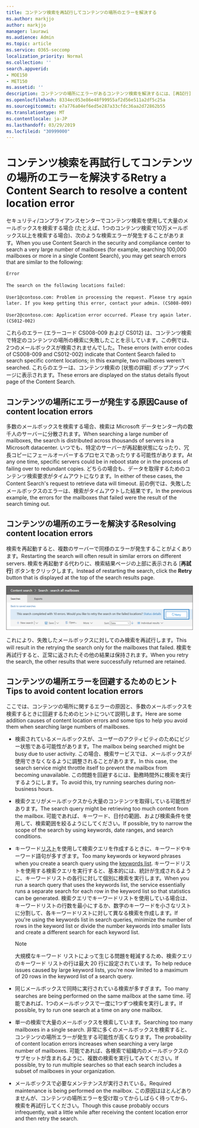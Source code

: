 ```yaml
---
title: コンテンツ検索を再試行してコンテンツの場所のエラーを解決する
ms.author: markjjo
author: markjjo
manager: laurawi
ms.audience: Admin
ms.topic: article
ms.service: O365-seccomp
localization_priority: Normal
ms.collection: ''
search.appverid:
- MOE150
- MET150
ms.assetid: ''
description: コンテンツの場所にエラーがあるコンテンツ検索を解決するには、[再試行] ボタンを使用します。
ms.openlocfilehash: 8334ec053e86e48f99955af2d56e511a2df5c25a
ms.sourcegitcommit: e7a776a04ef6ed5e287a33cfdc36aa2d72862b55
ms.translationtype: MT
ms.contentlocale: ja-JP
ms.lasthandoff: 03/29/2019
ms.locfileid: "30999000"
---
```

# <a name="retry-a-content-search-to-resolve-a-content-location-error"></a><span data-ttu-id="d0957-103">コンテンツ検索を再試行してコンテンツの場所のエラーを解決する</span><span class="sxs-lookup"><span data-stu-id="d0957-103">Retry a Content Search to resolve a content location error</span></span>

<span data-ttu-id="d0957-104">セキュリティ/コンプライアンスセンターでコンテンツ検索を使用して大量のメールボックスを検索する場合 (たとえば、1つのコンテンツ検索で10万メールボックス以上を検索する場合)、次のような検索エラーが発生することがあります。</span><span class="sxs-lookup"><span data-stu-id="d0957-104">When you use Content Search in the security and compliance center to search a very large number of mailboxes (for example, searching 100,000 mailboxes or more in a single Content Search), you may get search errors that are similar to the following:</span></span>

```
Error

The search on the following locations failed:

User1@contoso.com: Problem in processing the request. Please try again later. If you keep getting this error, contact your admin. (CS008-009)

User2@contoso.com: Application error occurred. Please try again later. (CS012-002)
```

<span data-ttu-id="d0957-105">これらのエラー (エラーコード CS008-009 および CS012) は、コンテンツ検索で特定のコンテンツの場所の検索に失敗したことを示しています。この例では、2つのメールボックスが検索されませんでした。</span><span class="sxs-lookup"><span data-stu-id="d0957-105">These errors (with error codes of CS008-009 and CS012-002) indicate that Content Search failed to search specific content locations; in this example, two mailboxes weren't searched.</span></span> <span data-ttu-id="d0957-106">これらのエラーは、コンテンツ検索の [状態の詳細] ポップアップページに表示されます。</span><span class="sxs-lookup"><span data-stu-id="d0957-106">These errors are displayed on the status details flyout page of the Content Search.</span></span>

## <a name="cause-of-content-location-errors"></a><span data-ttu-id="d0957-107">コンテンツの場所にエラーが発生する原因</span><span class="sxs-lookup"><span data-stu-id="d0957-107">Cause of content location errors</span></span>

<span data-ttu-id="d0957-108">多数のメールボックスを検索する場合、検索は Microsoft データセンター内の数千人のサーバーに分散されます。</span><span class="sxs-lookup"><span data-stu-id="d0957-108">When searching a large number of mailboxes, the search is distributed across thousands of servers in a Microsoft datacenter.</span></span> <span data-ttu-id="d0957-109">いつでも、特定のサーバーが再起動状態になったり、冗長コピーにフェールオーバーするプロセスであったりする可能性があります。</span><span class="sxs-lookup"><span data-stu-id="d0957-109">At any one time, specific servers could be in reboot state or in the process of failing over to redundant copies.</span></span> <span data-ttu-id="d0957-110">どちらの場合も、データを取得するためのコンテンツ検索要求がタイムアウトになります。</span><span class="sxs-lookup"><span data-stu-id="d0957-110">In either of these cases, the Content Search's request to retrieve data will timeout.</span></span> <span data-ttu-id="d0957-111">前の例では、失敗したメールボックスのエラーは、検索がタイムアウトした結果です。</span><span class="sxs-lookup"><span data-stu-id="d0957-111">In the previous example, the errors for the mailboxes that failed were the result of the search timing out.</span></span>

## <a name="resolving-content-location-errors"></a><span data-ttu-id="d0957-112">コンテンツの場所のエラーを解決する</span><span class="sxs-lookup"><span data-stu-id="d0957-112">Resolving content location errors</span></span>

<span data-ttu-id="d0957-113">検索を再起動すると、複数のサーバーで同様のエラーが発生することがよくあります。</span><span class="sxs-lookup"><span data-stu-id="d0957-113">Restarting the search will often result in similar errors on different servers.</span></span> <span data-ttu-id="d0957-114">検索を再起動する代わりに、検索結果ページの上部に表示される [**再試行**] ボタンをクリックします。</span><span class="sxs-lookup"><span data-stu-id="d0957-114">Instead of restarting the search, click the **Retry** button that is displayed at the top of the search results page.</span></span>

![[再試行] ボタンをクリックしてコンテンツの場所のエラーを解決する](media/retrycontentsearch3.png)

<span data-ttu-id="d0957-116">これにより、失敗したメールボックスに対してのみ検索を再試行します。</span><span class="sxs-lookup"><span data-stu-id="d0957-116">This will result in the retrying the search only for the mailboxes that failed.</span></span> <span data-ttu-id="d0957-117">検索を再試行すると、正常に返されたその他の結果は保持されます。</span><span class="sxs-lookup"><span data-stu-id="d0957-117">When you retry the search, the other results that were successfully returned are retained.</span></span>

## <a name="tips-to-avoid-content-location-errors"></a><span data-ttu-id="d0957-118">コンテンツの場所エラーを回避するためのヒント</span><span class="sxs-lookup"><span data-stu-id="d0957-118">Tips to avoid content location errors</span></span>

<span data-ttu-id="d0957-119">ここでは、コンテンツの場所に関するエラーの原因と、多数のメールボックスを検索するときに回避するためのヒントについて説明します。</span><span class="sxs-lookup"><span data-stu-id="d0957-119">Here are some addition causes of content location errors and some tips to help you avoid them when searching large numbers of mailboxes.</span></span>

- <span data-ttu-id="d0957-120">検索されているメールボックスが、ユーザーのアクティビティのためにビジー状態である可能性があります。</span><span class="sxs-lookup"><span data-stu-id="d0957-120">The mailbox being searched might be busy due to user activity.</span></span> <span data-ttu-id="d0957-121">この場合、検索サービスでは、メールボックスが使用できなくなるように調整されることがあります。</span><span class="sxs-lookup"><span data-stu-id="d0957-121">In this case, the search service might throttle itself to prevent the mailbox from becoming unavailable.</span></span> <span data-ttu-id="d0957-122">この問題を回避するには、勤務時間外に検索を実行するようにします。</span><span class="sxs-lookup"><span data-stu-id="d0957-122">To avoid this, try running searches during non-business hours.</span></span>

- <span data-ttu-id="d0957-123">検索クエリがメールボックスから大量のコンテンツを取得している可能性があります。</span><span class="sxs-lookup"><span data-stu-id="d0957-123">The search query might be retrieving too much content from the mailbox.</span></span> <span data-ttu-id="d0957-124">可能であれば、キーワード、日付の範囲、および検索条件を使用して、検索範囲を絞るようにしてください。</span><span class="sxs-lookup"><span data-stu-id="d0957-124">If possible, try to narrow the scope of the search by using keywords, date ranges, and search conditions.</span></span>

- <span data-ttu-id="d0957-125">キーワード[リスト](view-keyword-statistics-for-content-search.md#get-keyword-statistics-for-content-searches)を使用して検索クエリを作成するときに、キーワードやキーワード語句が多すぎます。</span><span class="sxs-lookup"><span data-stu-id="d0957-125">Too many keywords or keyword phrases when you create a search query using the [keywords list](view-keyword-statistics-for-content-search.md#get-keyword-statistics-for-content-searches).</span></span> <span data-ttu-id="d0957-126">キーワードリストを使用する検索クエリを実行すると、基本的には、統計が生成されるように、キーワードリストの各行に対して個別に検索を実行します。</span><span class="sxs-lookup"><span data-stu-id="d0957-126">When you run a search query that uses the keywords list, the service essentially runs a separate search for each row in the keyword list so that statistics can be generated.</span></span> <span data-ttu-id="d0957-127">検索クエリでキーワードリストを使用している場合は、キーワードリストの行数を最小にするか、数字のキーワードを小さなリストに分割して、各キーワードリストに対して異なる検索を作成します。</span><span class="sxs-lookup"><span data-stu-id="d0957-127">If you're using the keywords list in search queries, minimize the number of rows in the keyword list or divide the number keywords into smaller lists and create a different search for each keyword list.</span></span>

  > [!NOTE]
  > <span data-ttu-id="d0957-128">大規模なキーワード リストによって生じる問題を軽減するため、検索クエリのキーワード リストの行は最大 20 行に設定されています。</span><span class="sxs-lookup"><span data-stu-id="d0957-128">To help reduce issues caused by large keyword lists, you're now limited to a maximum of 20 rows in the keyword list of a search query.</span></span>

- <span data-ttu-id="d0957-129">同じメールボックスで同時に実行されている検索が多すぎます。</span><span class="sxs-lookup"><span data-stu-id="d0957-129">Too many searches are being performed on the same mailbox at the same time.</span></span> <span data-ttu-id="d0957-130">可能であれば、1つのメールボックスで一度に1つずつ検索を実行します。</span><span class="sxs-lookup"><span data-stu-id="d0957-130">If possible, try to run one search at a time on any one mailbox.</span></span>

- <span data-ttu-id="d0957-131">単一の検索で大量のメールボックスを検索しています。</span><span class="sxs-lookup"><span data-stu-id="d0957-131">Searching too many mailboxes in a single search.</span></span> <span data-ttu-id="d0957-132">非常に多くのメールボックスを検索すると、コンテンツの場所エラーが発生する可能性が高くなります。</span><span class="sxs-lookup"><span data-stu-id="d0957-132">The probability of content location errors increases when searching a very large number of mailboxes.</span></span> <span data-ttu-id="d0957-133">可能であれば、各検索で組織内のメールボックスのサブセットが含まれるように、複数の検索を実行してみてください。</span><span class="sxs-lookup"><span data-stu-id="d0957-133">If possible, try to run multiple searches so that each search includes a subset of  mailboxes in your organization.</span></span>

- <span data-ttu-id="d0957-134">メールボックスで必要なメンテナンスが実行されている。</span><span class="sxs-lookup"><span data-stu-id="d0957-134">Required maintenance is being performed on the mailbox.</span></span> <span data-ttu-id="d0957-135">この原因はほとんどありませんが、コンテンツの場所エラーを受け取ってからしばらく待ってから、検索を再試行してください。</span><span class="sxs-lookup"><span data-stu-id="d0957-135">Though this cause probably occurs infrequently, wait a little while after receiving the content location error and then retry the search.</span></span>
